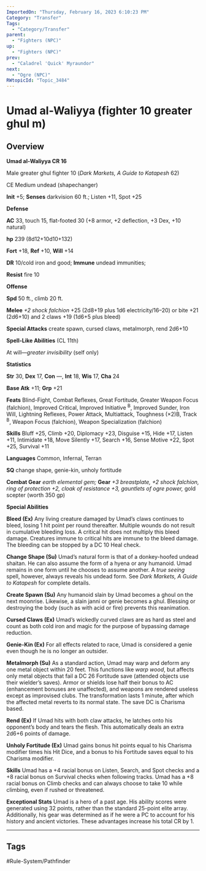 ```yaml
---
ImportedOn: "Thursday, February 16, 2023 6:10:23 PM"
Category: "Transfer"
Tags:
  - "Category/Transfer"
parent:
  - "Fighters (NPC)"
up:
  - "Fighters (NPC)"
prev:
  - "Caladrel 'Quick' Myraundor"
next:
  - "Ogre (NPC)"
RWtopicId: "Topic_3484"
---
```

# Umad al-Waliyya (fighter 10 greater ghul m)
## Overview
**Umad al-Waliyya CR 16**

Male greater ghul fighter 10 (*Dark Markets, A Guide to Katapesh* 62)

CE Medium undead (shapechanger)

**Init** +5; **Senses** darkvision 60 ft.; Listen +11, Spot +25

**Defense**

**AC** 33, touch 15, flat-footed 30 (+8 armor, +2 deflection, +3 Dex, +10 natural)

**hp** 239 (8d12+10d10+132)

**Fort** +18, **Ref** +10, **Will** +14

**DR** 10/cold iron and good; **Immune** undead immunities;

**Resist** fire 10

**Offense**

**Spd** 50 ft., climb 20 ft.

**Melee** *+2 shock falchion* +25 (2d8+19 plus 1d6 electricity/16–20) or bite +21 (2d6+10) and 2 claws +19 (1d6+5 plus bleed)

**Special Attacks** create spawn, cursed claws, metalmorph, rend 2d6+10

**Spell-Like Abilities** (CL 11th)

At will—*greater invisibility* (self only)

**Statistics**

**Str** 30, **Dex** 17, **Con** —, **Int** 18, **Wis** 17, **Cha** 24

**Base Atk** +11; **Grp** +21

**Feats** Blind-Fight, Combat Reflexes, Great Fortitude, Greater Weapon Focus (falchion), Improved Critical, Improved Initiative <sup>B</sup>, Improved Sunder, Iron Will, Lightning Reflexes, Power Attack, Multiattack, Toughness (×2)B, Track <sup>B</sup>, Weapon Focus (falchion), Weapon Specialization (falchion)

**Skills** Bluff +25, Climb +20, Diplomacy +23, Disguise +15, Hide +17, Listen +11, Intimidate +18, Move Silently +17, Search +16, Sense Motive +22, Spot +25, Survival +11

**Languages** Common, Infernal, Terran

**SQ** change shape, genie-kin, unholy fortitude

**Combat Gear** *earth elemental gem;* **Gear** *+3 breastplate, +2 shock falchion, ring of protection +2, cloak of resistance +3, gauntlets of ogre power,* gold scepter (worth 350 gp)

**Special Abilities**

**Bleed (Ex)** Any living creature damaged by Umad’s claws continues to bleed, losing 1 hit point per round thereafter. Multiple wounds do not result in cumulative bleeding loss. A critical hit does not multiply this bleed damage. Creatures immune to critical hits are immune to the bleed damage. The bleeding can be stopped by a DC 10 Heal check.

**Change Shape (Su)** Umad’s natural form is that of a donkey-hoofed undead shaitan. He can also assume the form of a hyena or any humanoid. Umad remains in one form until he chooses to assume another. A *true seeing* spell, however, always reveals his undead form. See *Dark Markets, A Guide to Katapesh* for complete details.

**Create Spawn (Su)** Any humanoid slain by Umad becomes a ghoul on the next moonrise. Likewise, a slain janni or genie becomes a ghul. Blessing or destroying the body (such as with acid or fire) prevents this reanimation.

**Cursed Claws (Ex)** Umad’s wickedly curved claws are as hard as steel and count as both cold iron and magic for the purpose of bypassing damage reduction.

**Genie-Kin (Ex)** For all effects related to race, Umad is considered a genie even though he is no longer an outsider.

**Metalmorph (Su)** As a standard action, Umad may warp and deform any one metal object within 20 feet. This functions like *warp wood*, but affects only metal objects that fail a DC 26 Fortitude save (attended objects use their wielder’s saves). Armor or shields lose half their bonus to AC (enhancement bonuses are unaffected), and weapons are rendered useless except as improvised clubs. The transformation lasts 1 minute, after which the affected metal reverts to its normal state. The save DC is Charisma based.

**Rend (Ex)** If Umad hits with both claw attacks, he latches onto his opponent’s body and tears the flesh. This automatically deals an extra 2d6+6 points of damage.

**Unholy Fortitude (Ex)** Umad gains bonus hit points equal to his Charisma modifier times his Hit Dice, and a bonus to his Fortitude saves equal to his Charisma modifier.

**Skills** Umad has a +4 racial bonus on Listen, Search, and Spot checks and a +8 racial bonus on Survival checks when following tracks. Umad has a +8 racial bonus on Climb checks and can always choose to take 10 while climbing, even if rushed or threatened.

**Exceptional Stats** Umad is a hero of a past age. His ability scores were generated using 32 points, rather than the standard 25-point elite array. Additionally, his gear was determined as if he were a PC to account for his history and ancient victories. These advantages increase his total CR by 1.


---
## Tags
#Rule-System/Pathfinder

